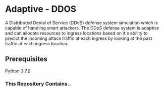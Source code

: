 # Adaptive - DDOS 

A Distributed Denial of Service (DDoS) defense system simulation which is capable of handling smart attackers. The DDoS defense system is adaptive and can allocate resources to ingress locations based on it's ability to predict the incoming attack traffic at each ingress by looking at the past traffic at each ingress location.

## Prerequisites

Python 3.7.0

### This Repository Contains..



